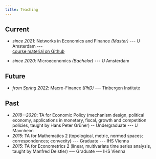 ```yaml
---
title: Teaching
---
```


## Current

* _since 2021_: Networks in Economics and Finance *(Master)* --- U Amsterdam ---    
    [course material on Github](https://github.com/greimel/networks-course)

* _since 2020_: Microeconomics *(Bachelor)* --- U Amsterdam
 
## Future

* _from Spring 2022_: Macro-Finance *(PhD)* --- Tinbergen Institute

## Past  
* _2018--2020_: TA for Economic Policy (mechanism design, political economy, applications in monetary, fiscal, growth and competition policies, taught by Hans Peter Grüner) -- Undergraduate --- U Mannheim
* _2015_: TA for Mathematics 2 (topological, metric, normed spaces; correspondences; convexity) --- Graduate --- IHS Vienna
* _2015_: TA for Econometrics 2 (linear, multivariate time series analysis, taught by Manfred Deistler) --- Graduate --- IHS Vienna